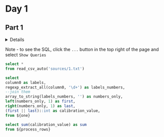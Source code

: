 # Day 1

## Part 1

<Details title="Full Problem Text">

--- Day 1: Trebuchet?! ---

Something is wrong with global snow production, and you've been selected to take a look. The Elves have even given you a map; on it, they've used stars to mark the top fifty locations that are likely to be having problems.

You've been doing this long enough to know that to restore snow operations, you need to check all fifty stars by December 25th.

Collect stars by solving puzzles. Two puzzles will be made available on each day in the Advent calendar; the second puzzle is unlocked when you complete the first. Each puzzle grants one star. Good luck!

You try to ask why they can't just use a weather machine ("not powerful enough") and where they're even sending you ("the sky") and why your map looks mostly blank ("you sure ask a lot of questions") and hang on did you just say the sky ("of course, where do you think snow comes from") when you realize that the Elves are already loading you into a trebuchet ("please hold still, we need to strap you in").

As they're making the final adjustments, they discover that their calibration document (your puzzle input) has been amended by a very young Elf who was apparently just excited to show off her art skills. Consequently, the Elves are having trouble reading the values on the document.

The newly-improved calibration document consists of lines of text; each line originally contained a specific calibration value that the Elves now need to recover. On each line, the calibration value can be found by combining the first digit and the last digit (in that order) to form a single two-digit number.

For example:

|  |
| :- | 
| 1abc2 |
| pqr3stu8vwx | 
| a1b2c3d4e5f | 
| treb7uchet | 

In this example, the calibration values of these four lines are 12, 38, 15, and 77. Adding these together produces 142.

Consider your entire calibration document. What is the sum of all of the calibration values?


</Details>

<Alert status=info>

Note - to see the SQL, click the `...` button in the top right of the page and select `Show Queries`

</Alert>




```sql one
select * 
from read_csv_auto('sources/1.txt')
```

```sql process_rows
select 
column0 as labels,
regexp_extract_all(column0, '\d+') as labels_numbers,
--join them
array_to_string(labels_numbers, '') as numbers_only,
left(numbers_only, 1) as first,
right(numbers_only, 1) as last,
(first || last)::int as calibration_value,
from ${one}
```


<DataTable data={process_rows}/>

```sql all_rows_sum
select sum(calibration_value) as sum
from ${process_rows}
```

<BigValue
    data={all_rows_sum}
    value=sum
    fmt="0,0"
/>



